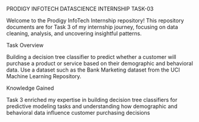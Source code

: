 PRODIGY INFOTECH DATASCIENCE INTERNSHIP TASK-03

Welcome to the Prodigy InfoTech Internship repository! This repository documents are for Task 3 of my internship journey, focusing on data cleaning, analysis, and uncovering insightful patterns.

Task Overview

Building a decision tree classifier to predict whether a customer will purchase a product or service based on their demographic and behavioral data. Use a dataset such as the Bank Marketing dataset from the UCI Machine Learning Repository.

Knowledge Gained

Task 3 enriched my expertise in building decision tree classifiers for predictive modeling tasks and understanding how demographic and behavioral data influence customer purchasing decisions
